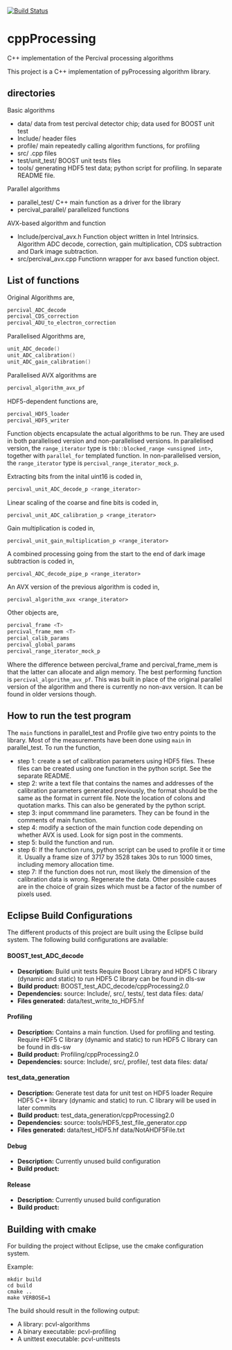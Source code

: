[![Build Status](https://travis-ci.org/percival-detector/cppprocessing.svg)](https://travis-ci.org/percival-detector/cppprocessing)

cppProcessing
===================================================================

C++ implementation of the Percival processing algorithms

This project is a C++ implementation of pyProcessing algorithm library.

directories
-------------------------------------------------------------------
Basic algorithms
* data/                    data from test percival detector chip; data used for BOOST unit test
* Include/                 header files
* profile/                 main repeatedly calling algorithm functions, for profiling
* src/                     .cpp files
* test/unit_test/          BOOST unit tests files
* tools/                   generating HDF5 test data; python script for profiling. In separate README file.

Parallel algorithms
* parallel_test/           C++ main function as a driver for the library
* percival_parallel/       parallelized functions
 
AVX-based algorithm and function
* Include/percival_avx.h   Function object written in Intel Intrinsics. Algorithm ADC decode, correction, gain multiplication, CDS subtraction and Dark image subtraction.
* src/percival_avx.cpp	   Functionn wrapper for avx based function object.

List of functions
--------------------------------------------------------------------
Original Algorithms are,
```C++
percival_ADC_decode
percival_CDS_correction
percival_ADU_to_electron_correction
```
Parallelised Algorithms are,
```C++
unit_ADC_decode()
unit_ADC_calibration()
unit_ADC_gain_calibration()
```
Parallelised AVX algorithms are
```C++
percival_algorithm_avx_pf
```
HDF5-dependent functions are,
```C++
percival_HDF5_loader
percival_HDF5_writer
```
Function objects encapsulate the actual algorithms to be run. They are used in both parallelised version and non-parallelised versions. In parallelised version, the ```range_iterator``` type is ```tbb::blocked_range <unsigned int>```, together with ```parallel_for``` templated function. In non-parallelised version, the ```range_iterator``` type is ```percival_range_iterator_mock_p```.

Extracting bits from the inital uint16 is coded in,
```C++
percival_unit_ADC_decode_p <range_iterator>
```
Linear scaling of the coarse and fine bits is coded in,
```
percival_unit_ADC_calibration_p <range_iterator>
```
Gain multiplication is coded in,
```
percival_unit_gain_multiplication_p <range_iterator>
```
A combined processing going from the start to the end of dark image subtraction is coded in,
```
percival_ADC_decode_pipe_p <range_iterator>
```
An AVX version of the previous algorithm is coded in,
```
percival_algorithm_avx <range_iterator>
```
Other objects are,
```C++
percival_frame <T>
percival_frame_mem <T>
percial_calib_params
percival_global_params
percival_range_iterator_mock_p
```
Where the difference between percival_frame and percival_frame_mem is that the latter can allocate and align memory.
The best performing function is ``` percival_algorithm_avx_pf ```.
This was built in place of the original parallel version of the algorithm and there is currently no non-avx version. It can be found in older versions though.

How to run the test program
----------------------------
The ```main``` functions in parallel_test and Profile give two entry points to the library. Most of the measurements have been done using ```main``` in parallel_test. To run the function,

* step 1: create a set of calibration parameters using HDF5 files. These files can be created using one function in the python script. See the separate README.
* step 2: write a text file that contains the names and addresses of the calibration parameters generated previously, the format should be the same as the format in current file. Note the location of colons and quotation marks. This can also be generated by the python script.
* step 3: input commmand line parameters. They can be found in the comments of main function.
* step 4: modify a section of the main function code depending on whether AVX is used. Look for sign post in the comments.
* step 5: build the function and run.
* step 6: If the function runs, python script can be used to profile it or time it. Usually a frame size of 3717 by 3528 takes 30s to run 1000 times, including memory allocation time.
* step 7: If the function does not run, most likely the dimension of the calibration data is wrong. Regenerate the data. Other possible causes are in the choice of grain sizes which must be a factor of the number of pixels used.

Eclipse Build Configurations
----------------------------

The different products of this project are built using the Eclipse build system.
The following build configurations are available:

#### BOOST_test_ADC_decode

* **Description:**
	Build unit tests
	Require Boost Library and HDF5 C library (dynamic and static) to run
	HDF5 C library can be found in dls-sw
* **Build product:**
	BOOST_test_ADC_decode/cppProcessing2.0
* **Dependencies:**
	source: Include/, src/, tests/,
	test data files: data/
* **Files generated:**
	data/test_write_to_HDF5.hf

#### Profiling

* **Description:**
	Contains a main function. Used for profiling and testing.
	Require HDF5 C library (dynamic and static) to run
	HDF5 C library can be found in dls-sw
* **Build product:**
	Profiling/cppProcessing2.0
* **Dependencies:**
	source: Include/, src/, profile/,
	test data files: data/

#### test_data_generation

* **Description:**
	Generate test data for unit test on HDF5 loader
	Require HDF5 C++ library (dynamic and static) to run. C library will be used in later commits
* **Build product:**
	test_data_generation/cppProcessing2.0
* **Dependencies:**
	source: tools/HDF5_test_file_generator.cpp
* **Files generated:**
	data/test_HDF5.hf
	data/NotAHDF5File.txt

#### Debug

* **Description:**
	Currently unused build configuration
* **Build product:**


#### Release

* **Description:**
	Currently unused build configuration
* **Build product:**


Building with cmake
-------------------

For building the project without Eclipse, use the cmake configuration system.

Example:

    mkdir build
    cd build
    cmake ..
    make VERBOSE=1

The build should result in the following output:

* A library: pcvl-algorithms
* A binary executable: pcvl-profiling
* A unittest executable: pcvl-unittests

